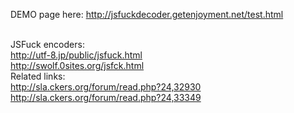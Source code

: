 DEMO page here: <a href='http://jsfuckdecoder.getenjoyment.net/test.html'><a href='http://jsfuckdecoder.getenjoyment.net/test.html'>http://jsfuckdecoder.getenjoyment.net/test.html</a></a>

<br />JSFuck encoders:
<br />http://utf-8.jp/public/jsfuck.html
<br />http://swolf.0sites.org/jsfck.html
<br />Related links:
<br />http://sla.ckers.org/forum/read.php?24,32930
<br />http://sla.ckers.org/forum/read.php?24,33349